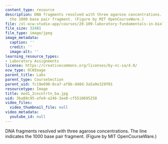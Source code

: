 ```yaml
---
content_type: resource
description: DNA fragments resolved with three agarose concentrations. The line indicates
  the 1000 base pair fragment. (Figure by MIT OpenCourseWare.)
file: /ol-ocw-studio-app/courses/20-109-laboratory-fundamentals-in-biological-engineering-fall-2007/3ba88c95afe9a2463ee0cf5510695258_mod1_2cncntrtn_ba.jpg
file_size: 32481
file_type: image/jpeg
image_metadata:
  caption: ''
  credit: ''
  image-alt: ''
learning_resource_types:
- Laboratory Assignments
license: https://creativecommons.org/licenses/by-nc-sa/4.0/
ocw_type: OCWImage
parent_title: Labs
parent_type: CourseSection
parent_uid: fc19e690-0ca7-af8b-d48d-3a5a9e329f01
resourcetype: Image
title: mod1_2cncntrtn_ba.jpg
uid: 3ba88c95-afe9-a246-3ee0-cf5510695258
video_files:
  video_thumbnail_file: null
video_metadata:
  youtube_id: null
---
```

DNA fragments resolved with three agarose concentrations. The line indicates the 1000 base pair fragment. (Figure by MIT OpenCourseWare.)